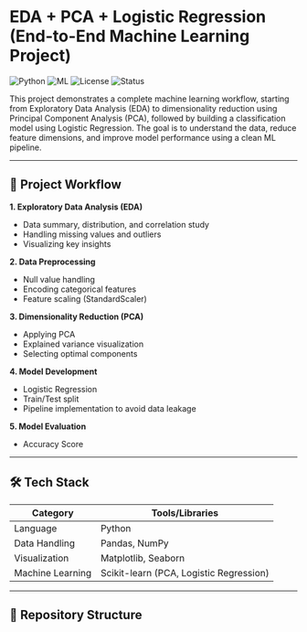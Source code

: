 # EDA + PCA + Logistic Regression (End-to-End Machine Learning Project)

![Python](https://img.shields.io/badge/Python-3.8%2B-blue)
![ML](https://img.shields.io/badge/Machine%20Learning-Scikit--learn-orange)
![License](https://img.shields.io/badge/License-MIT-green)
![Status](https://img.shields.io/badge/Status-Completed-success)

This project demonstrates a complete machine learning workflow, starting from Exploratory Data Analysis (EDA) to dimensionality reduction using Principal Component Analysis (PCA), followed by building a classification model using Logistic Regression. The goal is to understand the data, reduce feature dimensions, and improve model performance using a clean ML pipeline.

---

## 📌 Project Workflow

**1. Exploratory Data Analysis (EDA)**
- Data summary, distribution, and correlation study
- Handling missing values and outliers
- Visualizing key insights

**2. Data Preprocessing**
- Null value handling
- Encoding categorical features
- Feature scaling (StandardScaler)

**3. Dimensionality Reduction (PCA)**
- Applying PCA
- Explained variance visualization
- Selecting optimal components

**4. Model Development**
- Logistic Regression
- Train/Test split
- Pipeline implementation to avoid data leakage

**5. Model Evaluation**
- Accuracy Score

---

## 🛠 Tech Stack

| Category | Tools/Libraries |
|----------|----------------|
| Language | Python |
| Data Handling | Pandas, NumPy |
| Visualization | Matplotlib, Seaborn |
| Machine Learning | Scikit-learn (PCA, Logistic Regression) |

---

## 📂 Repository Structure

